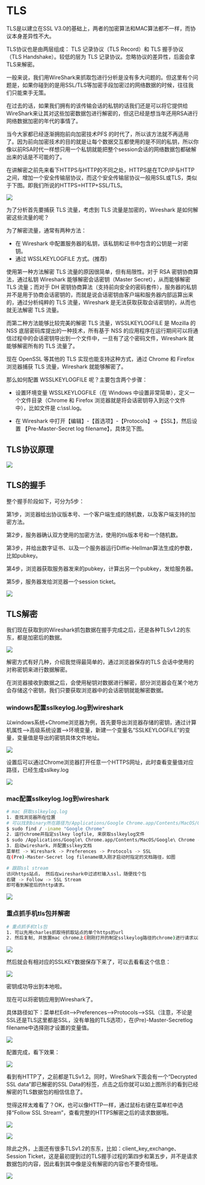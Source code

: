 # TLS
TLS是以建立在SSL V3.0的基础上，两者的加密算法和MAC算法都不一样，而协议本身差异性不大。

TLS协议也是由两层组成： TLS 记录协议（TLS Record）和 TLS 握手协议（TLS Handshake）。较低的层为 TLS 记录协议。忽略协议的差异性，后面会拿TLS来解密。

一般来说，我们用WireShark来抓取包进行分析是没有多大问题的。但这里有个问题是，如果你碰到的是用SSL/TLS等加密手段加密过的网络数据的时候，往往我们只能束手无策。

在过去的话，如果我们拥有的该传输会话的私钥的话我们还是可以将它提供给WireShark来让其对这些加密数据包进行解密的，但这已经是想当年还用RSA进行网络数据加密的年代的事情了。

当今大家都已经逐渐拥抱前向加密技术PFS 的时代了，所以该方法就不再适用了。因为前向加密技术的目的就是让每个数据交互都使用的是不同的私钥，所以你像以前RSA时代一样想只用一个私钥就能把整个session会话的网络数据包都破解出来的话是不可能的了。

在讲解密之前先来看下HTTPS与HTTP的不同之处，HTTPS是在TCP/IP与HTTP之间，增加一个安全传输层协议，而这个安全传输层协议一般用SSL或TLS，类似于下图。即我们所说的HTTPS=HTTP+SSL/TLS。

![](https://i.loli.net/2019/01/19/5c42939443507.jpg)

为了分析首先要捕获 TLS 流量，考虑到 TLS 流量是加密的，Wireshark 是如何解密这些流量的呢？

为了解密流量，通常有两种方法：

- 在 Wireshark 中配置服务器的私钥，该私钥和证书中包含的公钥是一对密钥。
- 通过 WSSLKEYLOGFILE 方式。(推荐)

使用第一种方法解密 TLS 流量的原因很简单，但有局限性。对于 RSA 密钥协商算法，通过私钥 Wireshark 能够解密会话密钥（Master Secret），从而能够解密 TLS 流量；而对于 DH 密钥协商算法（支持前向安全的密码套件），服务器的私钥并不是用于协商会话密钥的，而就是说会话密钥由客户端和服务器内部运算出来的，通过分析纯粹的 TLS 流量，Wireshark 是无法获取获取会话密钥的，从而也就无法解密 TLS 流量。

而第二种方法能够比较完美的解密 TLS 流量，WSSLKEYLOGFILE 是 Mozilla 的 NSS 底层密码库提出的一种技术，所有基于 NSS 的应用程序在运行期间可以将通信过程中的会话密钥导出到一个文件中，一旦有了这个密码文件，Wireshark 就能够解密所有的 TLS 流量了。

现在 OpenSSL 等其他的 TLS 实现也能支持这种方式，通过 Chrome 和 Firefox 浏览器捕获 TLS 流量，Wireshark 就能够解密了。

那么如何配置 WSSLKEYLOGFILE 呢？主要包含两个步骤：

- 设置环境变量 WSSLKEYLOGFILE（在 Windows 中设置非常简单），定义一个文件目录（Chrome 和 Firefox 浏览器就是将会话密钥导入到这个文件中），比如文件是 c:\ssl.log。

- 在 Wireshark 中打开【编辑】-【首选项】-【Protocols】->【SSL】，然后设置 【Pre-Master-Secret log filename】，具体见下图。

## TLS协议原理
![](https://i.loli.net/2019/01/19/5c42a15668ce1.png)

## TLS的握手
整个握手阶段如下，可分为5步：

第1步，浏览器给出协议版本号、一个客户端生成的随机数，以及客户端支持的加密方法。

第2步，服务器确认双方使用的加密方法，使用的tls版本号和一个随机数。

第3步，并给出数字证书、以及一个服务器运行Diffie-Hellman算法生成的参数，比如pubkey。

第4步，浏览器获取服务器发来的pubkey，计算出另一个pubkey，发给服务器。

第5步，服务器发给浏览器一个session ticket。

![](https://i.loli.net/2019/01/19/5c4294c4a2798.jpg)

## TLS解密
我们现在获取到的Wireshark抓包数据在握手完成之后，还是各种TLSv1.2的东东，都是加密后的数据。

![](https://i.loli.net/2019/01/19/5c42951c4a9a7.jpg)

解密方式有好几种，介绍我觉得最简单的，通过浏览器保存的TLS 会话中使用的对称密钥来进行数据解密。

在浏览器接收到数据之后，会使用秘钥对数据进行解密，部分浏览器会在某个地方会存储这个密钥，我们只要获取浏览器中的会话密钥就能解密数据。

### windows配置sslkeylog.log到wireshark

以windows系统+Chrome浏览器为例，首先要导出浏览器存储的密钥，通过计算机属性—>高级系统设置—>环境变量，新建一个变量名“SSLKEYLOGFILE”的变量，变量值是导出的密钥具体文件地址。

![](https://i.loli.net/2019/01/19/5c4295b3d6ad8.jpg)

设置后可以通过Chrome浏览器打开任意一个HTTPS网址，此时查看变量值对应路径，已经生成sslkey.log

![](https://i.loli.net/2019/01/19/5c4295d425b4b.jpg)

### mac配置sslkeylog.log到wireshark
```bash
# mac 获取sslkeylog.log
1. 查找浏览器所在位置
# 可以找到binary所在路径为/Applications/Google Chrome.app/Contents/MacOS/Google Chrome
$ sudo find / -iname "Google Chrome"
2. 运行chrome并指定sslkey logfile, 来获取sslkeylog文件
$ sudo /Applications/Google\ Chrome.app/Contents/MacOS/Google\ Chrome --ssl-key-log-file=/Users/afa/sslkeylog.log
3. 启动wireshark，并配置sslkey文档
菜单栏 -> Wireshark -> Preferences -> Protocols -> SSL
在(Pre)-Master-Secret log filename填入刚才启动时指定的文档路径，如图

# 跟踪ssl stream
访问https站点， 然后在wireshark中过滤栏输入ssl，随便找个包
右键 -> Follow -> SSL Stream
即可看到解密后的http请求。
```
![](https://i.loli.net/2019/01/19/5c429bed621fe.png)

### 重点抓手机tls包并解密
```bash
# 重点抓手机tls包
1. 可以先用charles抓取待抓取站点的单个https的url
2. 然后复制, 并放置mac chrome上(刚刚打开的制定sslkeylog路径的chrome)进行请求以获取对应的sslkeylog.log文件
```
![](https://i.loli.net/2019/01/19/5c42a0c2b5dd8.png)

然后就会有相对应的SSLKEY数据保存下来了，可以去看看这个信息：

![](https://i.loli.net/2019/01/19/5c42a0d79d34c.png)

密钥成功导出到本地啦。

现在可以将密钥应用到Wireshark了。

具体路径如下：菜单栏Edit—>Preferences—>Protocols—>SSL（注意，不论是SSL还是TLS这里都是SSL，没有单独的TLS选项），在(Pre)-Master-Secretlog filename中选择刚才设置的变量值。

![](https://i.loli.net/2019/01/19/5c429618238e9.jpg)

配置完成，看下效果：

![](https://i.loli.net/2019/01/19/5c42963fdda15.jpg)

看到有HTTP了，之前都是TLSv1.2。同时，WireShark下面会有一个“Decrypted SSL data”即已解密的SSL Data的标签，点击之后你就可以如上图所示的看到已经解密的TLS数据包的相信信息了。

觉得这样太难看了？OK，也可以像HTTP一样，通过鼠标右键在菜单栏中选择“Follow SSL Stream”，查看完整的HTTPS解密之后的请求数据哦。

![](https://i.loli.net/2019/01/19/5c42969cc62fa.jpg)

![](https://i.loli.net/2019/01/19/5c4296a711aba.jpg)

除此之外，上面还有很多TLSv1.2的东东，比如：client_key_exchange、Session Ticket，这是最初提到过的TLS握手过程的第四步和第五步，并不是请求数据包的内容，因此看到其中像是没有解密的内容也不要奇怪哦。

![](https://i.loli.net/2019/01/19/5c4296c8af3cd.jpg)




